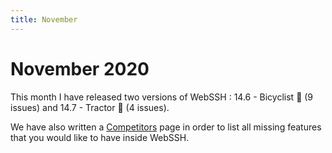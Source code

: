 ```yaml
---
title: November
---
```


# November 2020
This month I have released two versions of WebSSH : 14.6 - Bicyclist :bicyclist: (9 issues) and 14.7 - Tractor :tractor: (4 issues).

We have also written a [Competitors](/documentation/competitors) page in order to list all missing features that you would like to have inside WebSSH.